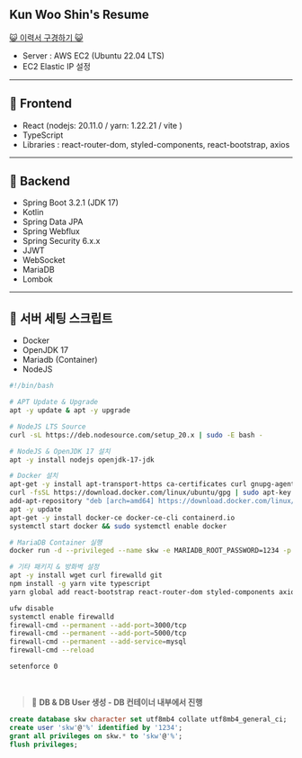 ## Kun Woo Shin's Resume

[😺 이력서 구경하기 😺](http://43.202.203.180:3000/intro)

- Server : AWS EC2 (Ubuntu 22.04 LTS)
- EC2 Elastic IP 설정

---

## 📘 Frontend

- React (nodejs: 20.11.0 / yarn: 1.22.21 / vite )
- TypeScript
- Libraries : react-router-dom, styled-components, react-bootstrap, axios

---

## 📘 Backend

- Spring Boot 3.2.1 (JDK 17)
- Kotlin
- Spring Data JPA
- Spring Webflux
- Spring Security 6.x.x
- JJWT
- WebSocket
- MariaDB
- Lombok

---

## 📘 서버 세팅 스크립트

- Docker
- OpenJDK 17
- Mariadb (Container)
- NodeJS

```bash
#!/bin/bash

# APT Update & Upgrade
apt -y update & apt -y upgrade

# NodeJS LTS Source
curl -sL https://deb.nodesource.com/setup_20.x | sudo -E bash -

# NodeJS & OpenJDK 17 설치
apt -y install nodejs openjdk-17-jdk

# Docker 설치
apt-get -y install apt-transport-https ca-certificates curl gnupg-agent software-properties-common
curl -fsSL https://download.docker.com/linux/ubuntu/gpg | sudo apt-key add -
add-apt-repository "deb [arch=amd64] https://download.docker.com/linux/ubuntu $(lsb_release -cs) stable"
apt -y update
apt-get -y install docker-ce docker-ce-cli containerd.io
systemctl start docker && sudo systemctl enable docker

# MariaDB Container 실행
docker run -d --privileged --name skw -e MARIADB_ROOT_PASSWORD=1234 -p 5000:3306 mariadb

# 기타 패키지 & 방화벽 설정
apt -y install wget curl firewalld git
npm install -g yarn vite typescript
yarn global add react-bootstrap react-router-dom styled-components axios @types/react-bootstrap @types/react-router-dom

ufw disable
systemctl enable firewalld
firewall-cmd --permanent --add-port=3000/tcp
firewall-cmd --permanent --add-port=5000/tcp
firewall-cmd --permanent --add-service=mysql
firewall-cmd --reload

setenforce 0
```

<br>

> 🚩 **DB & DB User 생성 - DB 컨테이너 내부에서 진행**

```sql
create database skw character set utf8mb4 collate utf8mb4_general_ci;
create user 'skw'@'%' identified by '1234';
grant all privileges on skw.* to 'skw'@'%';
flush privileges;
```